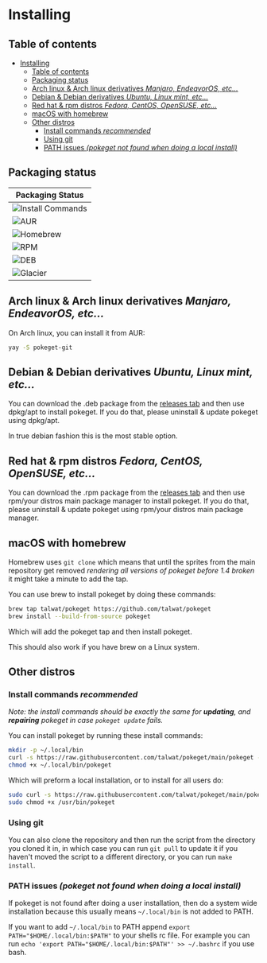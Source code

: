 # Installing

## Table of contents

- [Installing](#installing)
  - [Table of contents](#table-of-contents)
  - [Packaging status](#packaging-status)
  - [Arch linux & Arch linux derivatives *Manjaro, EndeavorOS, etc...*](#arch-linux--arch-linux-derivatives-manjaro-endeavoros-etc)
  - [Debian & Debian derivatives *Ubuntu, Linux mint, etc...*](#debian--debian-derivatives-ubuntu-linux-mint-etc)
  - [Red hat & rpm distros *Fedora, CentOS, OpenSUSE, etc...*](#red-hat--rpm-distros-fedora-centos-opensuse-etc)
  - [macOS with homebrew](#macos-with-homebrew)
  - [Other distros](#other-distros)
    - [Install commands *recommended*](#install-commands-recommended)
    - [Using git](#using-git)
    - [PATH issues *(pokeget not found when doing a local install)*](#path-issues-pokeget-not-found-when-doing-a-local-install)

## Packaging status

| Packaging Status |
| ---------------- |
| ![Install Commands](https://img.shields.io/badge/Install_Commands-1.5.1-green) |
| ![AUR](https://img.shields.io/badge/AUR-1.5.1-green)
| ![Homebrew](https://img.shields.io/badge/Homebrew-1.4.3-orange)
| ![RPM](https://img.shields.io/badge/.rpm-1.4.3-orange)
| ![DEB](https://img.shields.io/badge/.deb-1.4.3-orange)
| ![Glacier](https://img.shields.io/badge/Glacier-1.4.3-orange)

## Arch linux & Arch linux derivatives *Manjaro, EndeavorOS, etc...*

On Arch linux, you can install it from AUR:

``` bash
yay -S pokeget-git
```

## Debian & Debian derivatives *Ubuntu, Linux mint, etc...*

You can download the .deb package from the [releases tab](https://github.com/talwat/pokeget/releases) and then use dpkg/apt to install pokeget. If you do that, please uninstall & update pokeget using dpkg/apt.

In true debian fashion this is the most stable option.

## Red hat & rpm distros *Fedora, CentOS, OpenSUSE, etc...*

You can download the .rpm package from the [releases tab](https://github.com/talwat/pokeget/releases) and then use rpm/your distros main package manager to install pokeget. If you do that, please uninstall & update pokeget using rpm/your distros main package manager.

## macOS with homebrew

Homebrew uses `git clone` which means that until the sprites from the main repository get removed *rendering all versions of pokeget before 1.4 broken* it might take a minute to add the tap.

You can use brew to install pokeget by doing these commands:

```bash
brew tap talwat/pokeget https://github.com/talwat/pokeget
brew install --build-from-source pokeget
```

Which will add the pokeget tap and then install pokeget.

This should also work if you have brew on a Linux system.

## Other distros

### Install commands *recommended*

*Note: the install commands should be exactly the same for **updating**, and **repairing** pokeget in case `pokeget update` fails.*

You can install pokeget by running these install commands:

```bash
mkdir -p ~/.local/bin
curl -s https://raw.githubusercontent.com/talwat/pokeget/main/pokeget --output ~/.local/bin/pokeget
chmod +x ~/.local/bin/pokeget
```

Which will preform a local installation, or to install for all users do:

```bash
sudo curl -s https://raw.githubusercontent.com/talwat/pokeget/main/pokeget --output /usr/bin/pokeget
sudo chmod +x /usr/bin/pokeget
```

### Using git

You can also clone the repository and then run the script from the directory you cloned it in, in which case you can run `git pull` to update it if you haven't moved the script to a different directory, or you can run `make install`.

### PATH issues *(pokeget not found when doing a local install)*

If pokeget is not found after doing a user installation, then do a system wide installation because this usually means `~/.local/bin` is not added to PATH.

If you want to add `~/.local/bin` to PATH append `export PATH="$HOME/.local/bin:$PATH"` to your shells rc file. For example you can run `echo 'export PATH="$HOME/.local/bin:$PATH"' >> ~/.bashrc` if you use bash.
